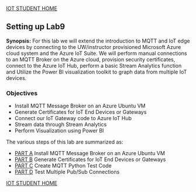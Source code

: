 [IOT STUDENT HOME](https://gitlab.com/iot110/iot110-student/blob/master/README.md)

## Setting up Lab9

**Synopsis:** For this lab we will extend the introduction to MQTT and IoT edge
devices by connecting to the UW/instructor provisioned Microsoft Azure cloud
system and the Azure IoT Suite.  We will perform manual connections to an MQTT
Broker on the Azure cloud, provision security certificates, connect to the Azure
IoT Hub, perform a basic Stream Analytics function and Utilize the Power BI
visualization toolkit to graph data from multiple IoT devices.

### Objectives
* Install MQTT Message Broker on an Azure Ubuntu VM
* Generate Certificates for IoT End Devices or Gateways
* Connect our IoT Gateway code to Azure IoT Hub
* Stream data through Stream Analytics
* Perform Visualization using Power BI


The various steps of this lab are summarized as:
* [PART A](https://gitlab.com/iot110/iot110-student/blob/master/Labs/Lab9/PartA.md) Install MQTT Message Broker on an Azure Ubuntu VM
* [PART B](https://gitlab.com/iot110/iot110-student/blob/master/Labs/Lab9/PartB.md) Generate Certificates for IoT End Devices or Gateways
* [PART C](https://gitlab.com/iot110/iot110-student/blob/master/Labs/Lab9/PartC.md) Create MQTT Python Test Code
* [PART D](https://gitlab.com/iot110/iot110-student/blob/master/Labs/Lab9/PartD.md) Test Multiple Pub/Sub Connections

[IOT STUDENT HOME](https://gitlab.com/iot110/iot110-student/blob/master/README.md)
